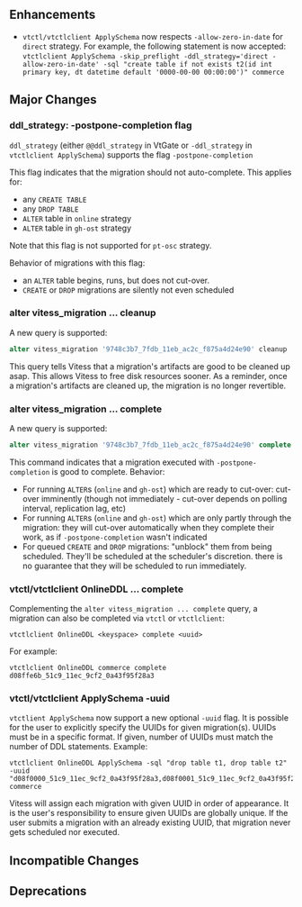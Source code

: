 ## Enhancements

- `vtctl/vtctlclient ApplySchema` now respects `-allow-zero-in-date` for `direct` strategy. For example, the following statement is now accepted: `vtctlclient ApplySchema -skip_preflight -ddl_strategy='direct -allow-zero-in-date' -sql "create table if not exists t2(id int primary key, dt datetime default '0000-00-00 00:00:00')" commerce`

## Major Changes

### ddl_strategy: -postpone-completion flag

`ddl_strategy` (either `@@ddl_strategy` in VtGate or `-ddl_strategy` in `vtctlclient ApplySchema`) supports the flag `-postpone-completion`

This flag indicates that the migration should not auto-complete. This applies for:

- any `CREATE TABLE`
- any `DROP TABLE`
- `ALTER` table in `online` strategy
- `ALTER` table in `gh-ost` strategy

Note that this flag is not supported for `pt-osc` strategy.

Behavior of migrations with this flag:

- an `ALTER` table begins, runs, but does not cut-over.
- `CREATE` or `DROP` migrations are silently not even scheduled

### alter vitess_migration ... cleanup

A new query is supported:

```sql
alter vitess_migration '9748c3b7_7fdb_11eb_ac2c_f875a4d24e90' cleanup
```

This query tells Vitess that a migration's artifacts are good to be cleaned up asap. This allows Vitess to free disk resources sooner. As a reminder, once a migration's artifacts are cleaned up, the migration is no
longer revertible.

### alter vitess_migration ... complete

A new query is supported:

```sql
alter vitess_migration '9748c3b7_7fdb_11eb_ac2c_f875a4d24e90' complete
```

This command indicates that a migration executed with `-postpone-completion` is good to complete. Behavior:

- For running `ALTER`s (`online` and `gh-ost`) which are ready to cut-over: cut-over imminently (though not immediately - cut-over depends on polling interval, replication lag, etc)
- For running `ALTER`s (`online` and `gh-ost`) which are only partly through the migration: they will cut-over automatically when they complete their work, as if `-postpone-completion` wasn't indicated
- For queued `CREATE` and `DROP` migrations: "unblock" them from being scheduled. They'll be scheduled at the scheduler's discretion. there is no guarantee that they will be scheduled to run immediately.

### vtctl/vtctlclient OnlineDDL ... complete

Complementing the `alter vitess_migration ... complete` query, a migration can also be completed via `vtctl` or `vtctlclient`:

```shell
vtctlclient OnlineDDL <keyspace> complete <uuid>
```
For example:

```shell
vtctlclient OnlineDDL commerce complete d08ffe6b_51c9_11ec_9cf2_0a43f95f28a3
```

### vtctl/vtctlclient ApplySchema -uuid

`vtctlient ApplySchema` now support a new optional `-uuid` flag. It is possible for the user to explicitly specify the UUIDs for given migration(s). UUIDs must be in a specific format. If given, number of UUIDs must match the number of DDL statements. Example:

```shell
vtctlclient OnlineDDL ApplySchema -sql "drop table t1, drop table t2" -uuid "d08f0000_51c9_11ec_9cf2_0a43f95f28a3,d08f0001_51c9_11ec_9cf2_0a43f95f28a3" commerce
```

Vitess will assign each migration with given UUID in order of appearance.
It is the user's responsibility to ensure given UUIDs are globally unique. If the user submits a migration with an already existing UUID, that migration never gets scheduled nor executed.

## Incompatible Changes

## Deprecations
